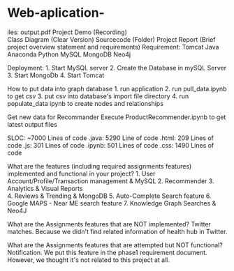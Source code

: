 # Web-aplication-

iles:
	output.pdf
	Project Demo (Recording)	
	Class Diagram (Clear Version)
	Sourcecode (Folder)
	Project Report (Brief project overview statement and requirements)
Requirement:
	Tomcat
	Java
	Anaconda
	Python
	MySQL
	MongoDB
	Neo4j

Deployment:
	1. Start MySQL server
	2. Create the Database in mySQL Server
	3. Start MongoDb
	4. Start Tomcat


How to put data into graph database
	1. run application
	2. run pull_data.ipynb to get csv
	3. put csv into  database's import file directory
	4. run populate_data ipynb to create nodes and relationships

Get new data for Recommander
	Execute ProductRecommender.ipynb to get latest output files


SLOC: ~7000 Lines of code
	.java: 5290 Line of code
	.html: 209 Lines of code
	.js: 301 Lines of code
	.ipynb: 501 Lines of code
	.css: 1490 Lines of code

What are the features  (including required assignments features) implemented and functional in your project?
  	1. User Account/Profile/Transaction management & MySQL
                2. Recommender
                3. Analytics & Visual Reports                                  
                4. Reviews & Trending & MongoDB
                5. Auto-Complete Search feature
                6. Google MAPS - Near ME search feature
                7. Knowledge Graph Searches & Neo4J

What are the Assignments features that are NOT implemented?
                Twitter matches. Because we didn't find related information of health hub in Twitter.

What are the Assignments features that are attempted but NOT functional?
	Notification. We put this feature in the phase1 requirement document. 
                                    However, we thought it's not related to this project at all.
